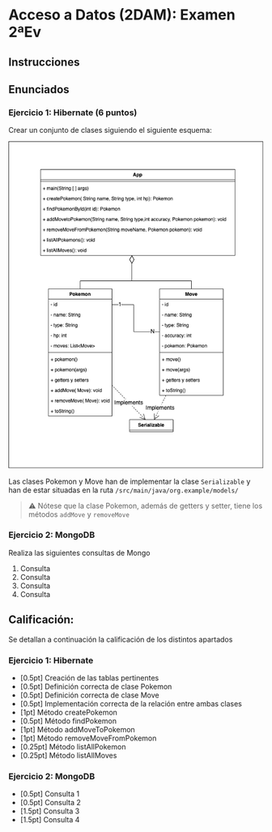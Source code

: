 # Acceso a Datos (2DAM): Examen 2ªEv

## Instrucciones

## Enunciados
### Ejercicio 1: Hibernate (6 puntos)
Crear un conjunto de clases siguiendo el siguiente esquema:

<img src="./pokedex.png" width="640"/>

Las clases Pokemon y Move han de implementar la clase `Serializable` y han de estar situadas en la ruta `/src/main/java/org.example/models/`

> ⚠️ Nótese que la clase Pokemon, además de getters y setter, tiene los métodos  `addMove` y `removeMove`

### Ejercicio 2: MongoDB
Realiza las siguientes consultas de Mongo
1. Consulta
1. Consulta
1. Consulta
1. Consulta

## Calificación:

Se detallan a continuación la calificación de los distintos apartados

### Ejercicio 1: Hibernate
- [0.5pt] Creación de las tablas pertinentes
- [0.5pt] Definición correcta de clase Pokemon
- [0.5pt] Definición correcta de clase Move
- [0.5pt] Implementación correcta de la relación entre ambas clases
- [1pt] Método createPokemon
- [0.5pt] Método findPokemon
- [1pt] Método addMoveToPokemon
- [1pt] Método removeMoveFromPokemon
- [0.25pt] Método listAllPokemon
- [0.25pt] Método listAllMoves

### Ejercicio 2: MongoDB
- [0.5pt] Consulta 1
- [0.5pt] Consulta 2
- [1.5pt] Consulta 3
- [1.5pt] Consulta 4

